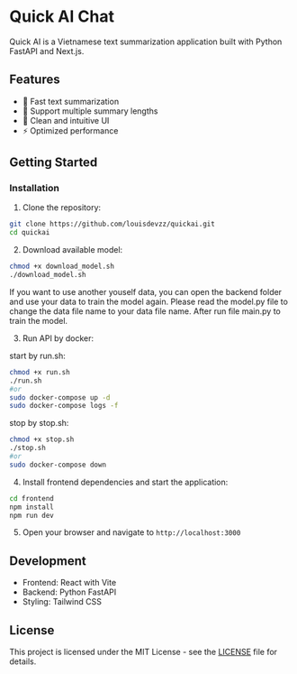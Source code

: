 # Quick AI Chat

Quick AI is a Vietnamese text summarization application built with Python FastAPI and Next.js.

## Features

- 🚀 Fast text summarization
- 📄 Support multiple summary lengths
- 🎨 Clean and intuitive UI
- ⚡ Optimized performance

## Getting Started

### Installation

1. Clone the repository:
```bash
git clone https://github.com/louisdevzz/quickai.git
cd quickai
```

2. Download available model:
```bash
chmod +x download_model.sh
./download_model.sh
```
If you want to use another youself data, you can open the backend folder and use your data to train the model again. Please read the model.py file to change the data file name to your data file name. After run file main.py to train the model.

3. Run API by docker:

start by run.sh:
```bash
chmod +x run.sh
./run.sh
#or
sudo docker-compose up -d 
sudo docker-compose logs -f
```
stop by stop.sh:
```bash
chmod +x stop.sh
./stop.sh
#or
sudo docker-compose down
```
4. Install frontend dependencies and start the application:
```bash
cd frontend
npm install
npm run dev
```
5. Open your browser and navigate to `http://localhost:3000`

## Development

- Frontend: React with Vite
- Backend: Python FastAPI
- Styling: Tailwind CSS

## License

This project is licensed under the MIT License - see the [LICENSE](LICENSE) file for details.